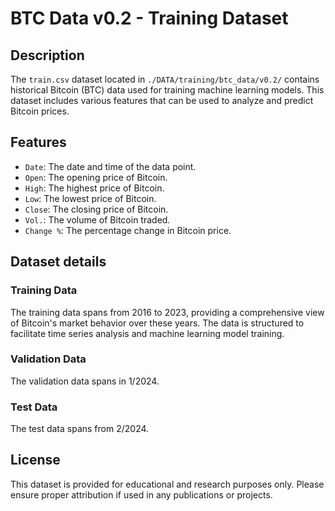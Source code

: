 # BTC Data v0.2 - Training Dataset

## Description

The `train.csv` dataset located in `./DATA/training/btc_data/v0.2/` contains historical Bitcoin (BTC) data used for training machine learning models. This dataset includes various features that can be used to analyze and predict Bitcoin prices.

## Features

- `Date`: The date and time of the data point.
- `Open`: The opening price of Bitcoin.
- `High`: The highest price of Bitcoin.
- `Low`: The lowest price of Bitcoin.
- `Close`: The closing price of Bitcoin.
- `Vol.`: The volume of Bitcoin traded.
- `Change %`: The percentage change in Bitcoin price.

## Dataset details

### Training Data

The training data spans from 2016 to 2023, providing a comprehensive view of Bitcoin's market behavior over these years. The data is structured to facilitate time series analysis and machine learning model training.

### Validation Data

The validation data spans in 1/2024.

### Test Data

The test data spans from 2/2024.

## License

This dataset is provided for educational and research purposes only. Please ensure proper attribution if used in any publications or projects.
